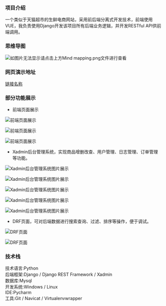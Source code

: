 ### 项目介绍  
一个类似于天猫超市的生鲜电商网站，采用前后端分离式开发技术，前端使用VUE，我负责使用Django开发该项目所有后端业务逻辑，并开发RESTful API供前端调用。
### 思维导图
![如图片无法显示请点击上方Mind mapping.png文件进行查看](https://raw.githubusercontent.com/wang-junlin/Online-store/master/Mind%20mapping.png)  
### 网页演示地址  
[链接名称](http://114.115.171.87:8000/)
### 部分功能展示  
* 前端页面展示  

![前端页面展示](https://github.com/wang-junlin/Online-store/blob/master/MxShop/media/image/6.PNG)  

![前端页面展示](https://github.com/wang-junlin/Online-store/blob/master/MxShop/media/image/7.PNG)  

![前端页面展示](https://github.com/wang-junlin/Online-store/blob/master/MxShop/media/image/8.PNG)  



* Xadmin后台管理系统，实现商品增删改查、用户管理、日志管理、订单管理等功能。  

![Xadmin后台管理系统图片展示](https://github.com/wang-junlin/Online-store/blob/master/MxShop/media/image/9.PNG)  

![Xadmin后台管理系统图片展示](https://github.com/wang-junlin/Online-store/blob/master/MxShop/media/image/10.PNG)  

![Xadmin后台管理系统图片展示](https://github.com/wang-junlin/Online-store/blob/master/MxShop/media/image/4.PNG)  

![Xadmin后台管理系统图片展示](https://github.com/wang-junlin/Online-store/blob/master/MxShop/media/image/3.PNG)  

![Xadmin后台管理系统图片展示](https://github.com/wang-junlin/Online-store/blob/master/MxShop/media/image/5.PNG)  



* DRF页面，可对后端数据进行搜索查询、过滤、排序等操作，便于调试。  

![DRF页面](https://github.com/wang-junlin/Online-store/blob/master/MxShop/media/image/1.PNG)  

![DRF页面](https://github.com/wang-junlin/Online-store/blob/master/MxShop/media/image/2.PNG)  
### 技术栈
技术语言:Python  
后端框架:Django / Django REST Framework / Xadmin  
数据库:Mysql  
开发系统:Windows / Linux  
IDE:Pycharm  
工具:Git / Navicat / Virtualenvwrapper

